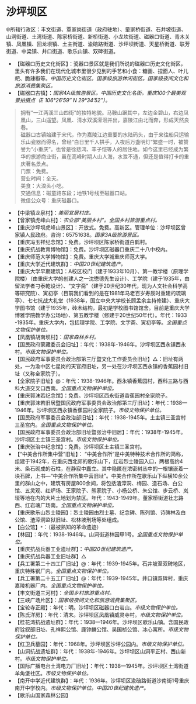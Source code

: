 # 沙坪坝区  
🌐所辖行政区：丰文街道、覃家岗街道（政府驻地）、童家桥街道、石井坡街道、山洞街道、土湾街道、陈家桥街道、新桥街道、小龙坎街道、磁器口街道、青木关镇、凤凰镇、回龙坝镇、土主街道、渝碚路街道、沙坪坝街道、天星桥街道、联芳街道、中梁镇、井口街道、歌乐山镇、双碑街道。  

* 【磁器口历史文化街区】：瓷器口景区就是我们所说的磁器口历史文化街区，里头有许多我们在现代化城市里很少见到的手艺和小食：糖画、捏面人、叶儿耙、脆辣椒等。*中国历史文化街区。国家级旅游休闲街区。国家级夜间文化和旅游消费集聚区。*  
* 【磁器口古镇】：*国家4A级旅游景区。中国历史文化名街。重庆100个最美观景拍摄点（E 106°26′59″ N 29°34′52″）。*  
> 拥有“一江两溪三山四街”的独特地貌。马鞍山踞其中，左边金碧山，右边凤凰山，三山遥望。凤凰、清水双溪潆洄并出，嘉陵江由北而奔，形成天然良巷。  
> 磁器口古镇始建于宋代，作为嘉陵江边重要的水陆码头，由于来往船只运输乐山瓷器而得名，曾经“白日里千人拱手，入夜后万盏明灯”繁盛一时，被赞誉为“小重庆”。也曾是徐悲鸿、丰子恺等人的居住地。如今这里已经成为繁华的旅游商业街，虽在高峰时期人山人海，水泄不通，但还是值得打卡的重庆著名景点。  
> 门票：免费。  
> 营业时间：全天。  
> 美食：大浪头小吃。  
> 交通信息：磁童路东段；地铁1号线至磁器口站。  
> 微信公众号：重庆磁器口。  
* 【中梁镇龙泉村】：*美丽宜居村庄。*  
* 【曾家镇虎峰山村】：*农业部“美丽乡村”。全国乡村旅游重点村。*  
* 【重庆沙坪坝虎峰山景区】：开放式。免费。高新区。管理单位：沙坪坝区曾家镇人民政府。咨询：65751638。*国家3A级旅游景区。*  
* 【重庆冯玉祥纪念馆】：免费。沙坪坝区陈家桥街道白鹤村。  
* 【重庆抗战教育博物馆】：免费。沙坪坝区磁器口重庆二十八中校内。  
* 【重庆师范大学博物馆】：免费。重庆大学城重庆师范大学。  
* 【重庆大学近代建筑群】：*中国20世纪建筑遗产。*  
* 【重庆大学早期建筑】：A校区校门（建于1933年10月）、第一教学楼（原理学院楼）（由重庆大学的创建人之一沈懋德先生设计）、工学院（建于1935年，由留法学者刁泰乾设计）、“文字斋”（建于20世纪30年代，现为人文社会科学高等研究院）、寅初亭（目前我们看到的是在1981年马老百岁寿辰时重建的琉璃亭）、七七抗战大礼堂（1938年，国立中央大学校长顾孟余主持修建）、重庆大学图书馆（建于1935年，砖木结构，最初是学校图书馆馆舍。目前是重庆大学博雅学院教学办公场地）、第五教学楼（修建于20世纪50年代）。年代：1933 -1935年。重庆大学内，包括理学院、工学院、文字斋、寅初亭等。*全国重点文物保护单位。*  
* 【凤凰镇胡南坝村】：*国家森林乡村。*  
* 【国民政府蒙藏委员会旧址】：年代：1938年-1946年。沙坪坝区西永镇西永村。*市级文物保护单位。*  
* 【国民政府军事委员会政治部第三厅暨文化工作委员会旧址】△：旧址有两处，一为渝中区七星岗的天官府旧址，另一处在沙坪坝区西永镇的香蕉园村旧址（又称全家院子）。  
* 【全家院子旧址】@：年代：1938-1946年。西永镇香蕉园村，西科三路与西科大道交叉口西南。*全国重点文物保护单位。*  
* 【重庆郭沫若纪念馆】：免费。沙坪坝区西永街道香蕉园村全家院子。  
* 【重庆郭沫若旧居暨国民政府军事委员会政治部第三厅旧址】：年代：1938—1946年。沙坪坝区西永镇香蕉园村全家院子。*市级文物保护单位。*  
* 【国民政府军事委员会政治部旧址】：年代：1938-1945年。土主镇三圣宫村三圣宫内。*全国重点文物保护单位。*  
* 【国民政府军事委员会政治部旧址暨张治中旧居】：年代：1938年-1945年。沙坪坝区土主镇三圣宫村。*市级文物保护单位。*  
* 【重庆张治中纪念馆】：免费。沙坪坝区土主镇三圣宫村。  
* 【“中美合作所集中营”旧址】： “中美合作所”是中美特种技术合作所的简称，组建于1942年，在重庆西北郊的歌乐山下，红岩烈士陵园入口，两根高约4米、条石砌成的石柱，在静寂中矗立。其中隐匿在浓密树丛中的一根镶嵌着一块石牌，上书—“中美合作所集中营旧址”。中美合作所在歌乐山下纵横10余公里的群山之中，建筑有房屋800余间，将包括渣滓洞、梅园、造石场、白公馆、五灵观、红炉场、王家院子、熊家院子、小杨公桥、朱公馆、步云桥、岚垭等地在内的大片土地划为禁区。年代：1943-1949年。董家桥街道壮志路西、红岩魂广场南。*全国重点文物保护单位。*  
* 【重庆歌乐山烈士陵园】：烈士陵园由烈士墓、纪念碑、陈列馆、诗碑林及白公馆、渣滓洞监狱旧址、松林坡刑场等处组成。  
* 【白公馆】`*`：（最被熟知的革命遗迹）  
* 【林园】：年代：1938-1946年。山洞街道林园甲1号。*全国重点文物保护单位。*  
* 【重庆抗战兵器工业遗址群】：*中国20世纪建筑遗产。*  
* 【重庆抗战兵器工业旧址群】△  
* 【兵工署第二十四工厂旧址】@：年代：1939-1945年。石井坡至双碑地区，重庆特殊钢厂内。*全国重点文物保护单位。*  
* 【兵工署第二十五工厂旧址】@：年代：1939-1945年。井口镇双碑村，重庆嘉陵机器厂内。*全国重点文物保护单位。*  
* 【丰文街道三河村】：*全国乡村旅游重点村。*  
* 【三峡广场片区】：*国家级夜间文化和旅游消费集聚区。*  
* 【宝轮寺正殿】：年代：明。沙坪坝区磁器口白岩山。*市级文物保护单位。*  
* 【陈氏洋房】：年代：清末。沙坪坝区凤凰镇威灵寺村。*市级文物保护单位。*  
* 【桂花湾抗战遗址群】：年代：1938—1946年。沙坪坝区歌乐山镇。含国民政府铨叙部旧址、孔祥熙公馆、鹿钟麟公馆、吴国桢公馆、冰心寓所。*市级文物保护单位。*  
* 【红卫兵墓园】：年代：1968年。沙坪坝区沙坪公园内。*市级文物保护单位。*  
* 【山洞抗战遗址群】：年代：1938年-1946年。沙坪坝区山洞平正村、西山新村。*市级文物保护单位。*  
* 【国际广播电台土湾电力厂旧址】：年代：1938—1945年。沙坪坝区土湾街道羊角堡社区。*市级文物保护单位。*  
* 【南开中学近代建筑群】：年代：1936年。沙坪坝区渝碚路街道沙南街1号重庆南开中学校内。*市级文物保护单位。中国20世纪建筑遗产。*  
* 【歌乐山国家森林公园】  